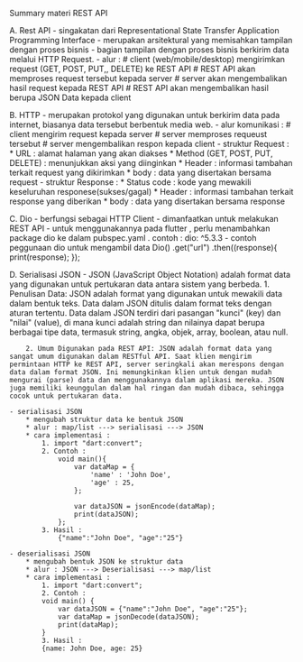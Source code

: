 Summary materi REST API

A. Rest API
    - singakatan dari Representational State Transfer Application Programming Interface 
    - merupakan arsitektural yang memisahkan tampilan dengan proses bisnis
    - bagian tampilan dengan proses bisnis berkirim data melalui HTTP Request.
    - alur :
        # client (web/mobile/desktop) mengirimkan request (GET, POST, PUT,, DELETE) ke REST API
        # REST API akan memproses request tersebut kepada server
        # server akan mengembalikan hasil request kepada REST API
        # REST API akan mengembalikan hasil berupa JSON Data kepada client

B. HTTP
    - merupakan protokol yang digunakan untuk berkirim data pada internet, biasanya data tersebut berbentuk media web.
    - alur komunikasi : 
        # client mengirim request kepada server
        # server memproses requeust tersebut
        # server mengembalikan respon kepada client
    - struktur Request :
        * URL : alamat halaman yang akan diakses
        * Method (GET, POST, PUT, DELETE) : menunjukkan aksi yang diinginkan 
        * Header : informasi tambahan terkait request yang dikirimkan 
        * body : data yang disertakan bersama request
    - struktur Response :
        * Status code : kode yang mewakili keseluruhan responese(sukses/gagal)
        * Header : informasi tambahan terkait response yang diberikan 
        * body : data yang disertakan bersama response

C. Dio
    - berfungsi sebagai HTTP Client 
    - dimanfaatkan untuk melakukan REST API
    - untuk menggunakannya pada flutter , perlu menambahkan package dio ke dalam pubspec.yaml . contoh :
    dio: ^5.3.3
    - contoh peggunaan dio untuk mengambil data
        Dio()
        .get("url")
        .then((response){
            print(response);
        });

D. Serialisasi JSON 
    - JSON (JavaScript Object Notation) adalah format data yang digunakan untuk pertukaran data antara sistem yang berbeda.
        1. Penulisan Data: JSON adalah format yang digunakan untuk mewakili data dalam bentuk teks. Data dalam JSON ditulis dalam format teks dengan aturan tertentu. Data dalam JSON terdiri dari pasangan "kunci" (key) dan "nilai" (value), di mana kunci adalah string dan nilainya dapat berupa berbagai tipe data, termasuk string, angka, objek, array, boolean, atau null.

        2. Umum Digunakan pada REST API: JSON adalah format data yang sangat umum digunakan dalam RESTful API. Saat klien mengirim permintaan HTTP ke REST API, server seringkali akan merespons dengan data dalam format JSON. Ini memungkinkan klien untuk dengan mudah mengurai (parse) data dan menggunakannya dalam aplikasi mereka. JSON juga memiliki keunggulan dalam hal ringan dan mudah dibaca, sehingga cocok untuk pertukaran data.

    - serialisasi JSON 
        * mengubah struktur data ke bentuk JSON
        * alur : map/list ---> serialisasi ---> JSON
        * cara implementasi :
            1. import "dart:convert";
            2. Contoh :
                void main(){
                    var dataMap = {
                        'name' : 'John Doe',
                        'age' : 25,
                    };

                    var dataJSON = jsonEncode(dataMap);
                    print(dataJSON);
                };
            3. Hasil :
                {"name":"John Doe", "age":"25"}

    - deserialisasi JSON 
        * mengubah bentuk JSON ke struktur data
        * alur : JSON ---> Deserialisasi ---> map/list
        * cara implementasi :
            1. import "dart:convert";
            2. Contoh :
            void main() {
                var dataJSON = {"name":"John Doe", "age":"25"};
                var dataMap = jsonDecode(dataJSON);
                print(dataMap);
            }
            3. Hasil :
            {name: John Doe, age: 25}

